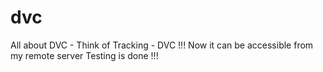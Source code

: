 # dvc
All about DVC - Think of Tracking - DVC !!!
Now it can be accessible from my remote server
Testing is done !!!
